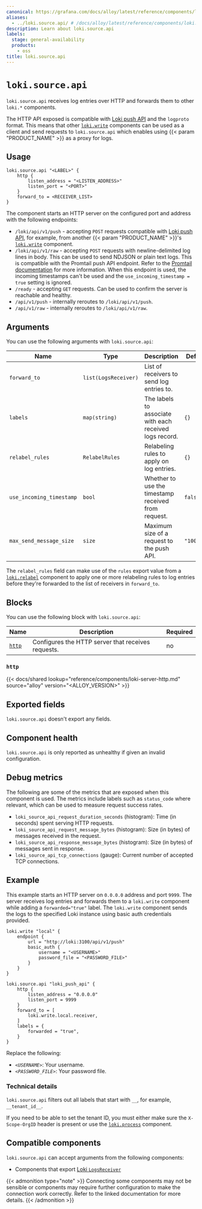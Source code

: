 ```yaml
---
canonical: https://grafana.com/docs/alloy/latest/reference/components/loki/loki.source.api/
aliases:
  - ../loki.source.api/ # /docs/alloy/latest/reference/components/loki.source.api/
description: Learn about loki.source.api
labels:
  stage: general-availability
  products:
    - oss
title: loki.source.api
---
```


# `loki.source.api`

`loki.source.api` receives log entries over HTTP and forwards them to other `loki.*` components.

The HTTP API exposed is compatible with [Loki push API][loki-push-api] and the `logproto` format.
This means that other [`loki.write`][loki.write] components can be used as a client and send requests to `loki.source.api` which enables using {{< param "PRODUCT_NAME" >}} as a proxy for logs.

[loki.write]: ../loki.write/
[loki-push-api]: https://grafana.com/docs/loki/latest/api/#push-log-entries-to-loki

## Usage

```alloy
loki.source.api "<LABEL>" {
    http {
        listen_address = "<LISTEN_ADDRESS>"
        listen_port = "<PORT>"
    }
    forward_to = <RECEIVER_LIST>
}
```

The component starts an HTTP server on the configured port and address with the following endpoints:

* `/loki/api/v1/push` - accepting `POST` requests compatible with [Loki push API][loki-push-api], for example, from another {{< param "PRODUCT_NAME" >}}'s [`loki.write`][loki.write] component.
* `/loki/api/v1/raw` - accepting `POST` requests with newline-delimited log lines in body.
   This can be used to send NDJSON or plain text logs.
   This is compatible with the Promtail push API endpoint.
   Refer to the [Promtail documentation][promtail-push-api] for more information.
   When this endpoint is used, the incoming timestamps can't be used and the `use_incoming_timestamp = true` setting is ignored.
* `/ready` - accepting `GET` requests. Can be used to confirm the server is reachable and healthy.
* `/api/v1/push` - internally reroutes to `/loki/api/v1/push`.
* `/api/v1/raw` - internally reroutes to `/loki/api/v1/raw`.

[promtail-push-api]: https://grafana.com/docs/loki/latest/clients/promtail/configuration/#loki_push_api

## Arguments

You can use the following arguments with `loki.source.api`:

| Name                     | Type                 | Description                                             | Default    | Required |
|--------------------------|----------------------|---------------------------------------------------------|------------|----------|
| `forward_to`             | `list(LogsReceiver)` | List of receivers to send log entries to.               |            | yes      |
| `labels`                 | `map(string)`        | The labels to associate with each received logs record. | `{}`       | no       |
| `relabel_rules`          | `RelabelRules`       | Relabeling rules to apply on log entries.               | `{}`       | no       |
| `use_incoming_timestamp` | `bool`               | Whether to use the timestamp received from request.     | `false`    | no       |
| `max_send_message_size`  | `size`               | Maximum size of a request to the push API.              | `"100MiB"` | no       |

The `relabel_rules` field can make use of the `rules` export value from a [`loki.relabel`][loki.relabel] component to apply one or more relabeling rules to log entries before they're forwarded to the list of receivers in `forward_to`.

[loki.relabel]: ../loki.relabel/

## Blocks

You can use the following block with `loki.source.api`:

| Name           | Description                                        | Required |
| -------------- | -------------------------------------------------- | -------- |
| [`http`][http] | Configures the HTTP server that receives requests. | no       |

[http]: #http

### `http`

{{< docs/shared lookup="reference/components/loki-server-http.md" source="alloy" version="<ALLOY_VERSION>" >}}

## Exported fields

`loki.source.api` doesn't export any fields.

## Component health

`loki.source.api` is only reported as unhealthy if given an invalid configuration.

## Debug metrics

The following are some of the metrics that are exposed when this component is used.
The metrics include labels such as `status_code` where relevant, which can be used to measure request success rates.

* `loki_source_api_request_duration_seconds` (histogram): Time (in seconds) spent serving HTTP requests.
* `loki_source_api_request_message_bytes` (histogram): Size (in bytes) of messages received in the request.
* `loki_source_api_response_message_bytes` (histogram): Size (in bytes) of messages sent in response.
* `loki_source_api_tcp_connections` (gauge): Current number of accepted TCP connections.

## Example

This example starts an HTTP server on `0.0.0.0` address and port `9999`.
The server receives log entries and forwards them to a `loki.write` component while adding a `forwarded="true"` label.
The `loki.write` component sends the logs to the specified Loki instance using basic auth credentials provided.

```alloy
loki.write "local" {
    endpoint {
        url = "http://loki:3100/api/v1/push"
        basic_auth {
            username = "<USERNAME>"
            password_file = "<PASSWORD_FILE>"
        }
    }
}

loki.source.api "loki_push_api" {
    http {
        listen_address = "0.0.0.0"
        listen_port = 9999
    }
    forward_to = [
        loki.write.local.receiver,
    ]
    labels = {
        forwarded = "true",
    }
}
```

Replace the following:

* _`<USERNAME>`_: Your username.
* _`<PASSWORD_FILE>`_: Your password file.

### Technical details

`loki.source.api` filters out all labels that start with `__`, for example,  `__tenant_id__`.

If you need to be able to set the tenant ID, you must either make sure the `X-Scope-OrgID` header is present or use the [`loki.process`][loki.process] component.

[loki.process]: ../loki.process/

<!-- START GENERATED COMPATIBLE COMPONENTS -->

## Compatible components

`loki.source.api` can accept arguments from the following components:

- Components that export [Loki `LogsReceiver`](../../../compatibility/#loki-logsreceiver-exporters)


{{< admonition type="note" >}}
Connecting some components may not be sensible or components may require further configuration to make the connection work correctly.
Refer to the linked documentation for more details.
{{< /admonition >}}

<!-- END GENERATED COMPATIBLE COMPONENTS -->

